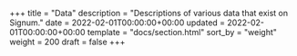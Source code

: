 +++
title = "Data"
description = "Descriptions of various data that exist on Signum."
date = 2022-02-01T00:00:00+00:00
updated = 2022-02-01T00:00:00+00:00
template = "docs/section.html"
sort_by = "weight"
weight = 200
draft = false
+++
